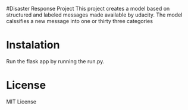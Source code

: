 #Disaster Response Project
This project creates a model based on structured and labeled messages made available by udacity.
The model calssifies a new message into one or thirty three categories

# Instalation
Run the flask app by running the run.py. 

# License
MIT License